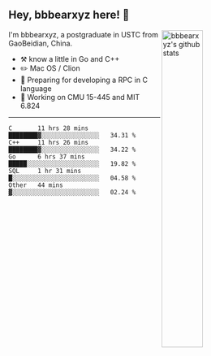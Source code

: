 ## Hey, bbbearxyz here! :wave:

<img align="right" alt="bbbearxyz's github stats" width="40%" src="https://github-readme-stats.vercel.app/api?username=bbbearxyz&show_icons=true">

I'm bbbearxyz, a postgraduate in USTC from GaoBeidian, China.

-   :hammer_and_pick:    know a little in Go and C++
-   :pencil2: Mac OS / Clion
-   :seedling: Preparing for developing a RPC in C language 
-   :thinking: Working on CMU 15-445 and MIT 6.824
---
<!--START_SECTION:waka-->
```text
C       11 hrs 28 mins  ████████▓░░░░░░░░░░░░░░░░   34.31 % 
C++     11 hrs 26 mins  ████████▓░░░░░░░░░░░░░░░░   34.22 % 
Go      6 hrs 37 mins   █████░░░░░░░░░░░░░░░░░░░░   19.82 % 
SQL     1 hr 31 mins    █░░░░░░░░░░░░░░░░░░░░░░░░   04.58 % 
Other   44 mins         ▓░░░░░░░░░░░░░░░░░░░░░░░░   02.24 % 
```
<!--END_SECTION:waka-->
